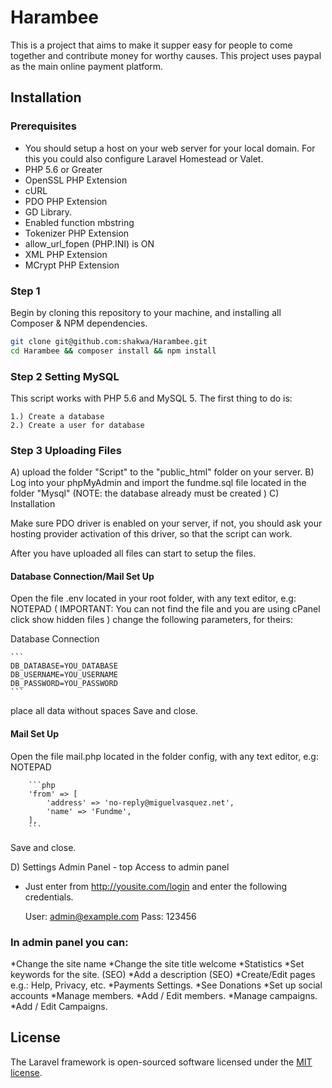 # Harambee

This is a project that aims to make it supper easy for people to come together and contribute money for worthy causes. This project uses paypal as the main online payment platform.

## Installation

### Prerequisites

* You should setup a host on your web server for your local domain. For this you could also configure Laravel Homestead or Valet. 
* PHP 5.6 or Greater
* OpenSSL PHP Extension
* cURL
* PDO PHP Extension
* GD Library.
* Enabled function mbstring
* Tokenizer PHP Extension
* allow_url_fopen (PHP.INI) is ON
* XML PHP Extension
* MCrypt PHP Extension
 

### Step 1

Begin by cloning this repository to your machine, and installing all Composer & NPM dependencies.

```bash
git clone git@github.com:shakwa/Harambee.git
cd Harambee && composer install && npm install
```

### Step 2 Setting MySQL 

This script works with PHP 5.6 and MySQL 5. The first thing to do is:

    1.) Create a database
    2.) Create a user for database

### Step 3 Uploading Files

A) upload the folder "Script" to the "public_html" folder on your server.
B) Log into your phpMyAdmin and import the fundme.sql file located in the folder "Mysql" (NOTE: the database already must be created )
C) Installation 

Make sure PDO driver is enabled on your server, if not, you should ask your hosting provider activation of this driver, so that the script can work.

After you have uploaded all files can start to setup the files.

#### Database Connection/Mail Set Up

Open the file .env located in your root folder, with any text editor, e.g: NOTEPAD ( IMPORTANT: You can not find the file and you are using cPanel click show hidden files ) change the following parameters, for theirs:

Database Connection

  	```
  	DB_DATABASE=YOU_DATABASE
	DB_USERNAME=YOU_USERNAME
	DB_PASSWORD=YOU_PASSWORD
    ```
  

place all data without spaces
Save and close.

#### Mail Set Up
Open the file mail.php located in the folder config, with any text editor, e.g: NOTEPAD

        ```php
      	'from' => [
            'address' => 'no-reply@miguelvasquez.net',
            'name' => 'Fundme',
        ],
        ```  

Save and close.

D) Settings Admin Panel - top
Access to admin panel

- Just enter from http://yousite.com/login and enter the following credentials.

	User: admin@example.com
	Pass: 123456
  

### In admin panel you can:

*Change the site name
*Change the site title welcome
*Statistics
*Set keywords for the site. (SEO)
*Add a description (SEO)
*Create/Edit pages e.g.: Help, Privacy, etc.
*Payments Settings.
*See Donations
*Set up social accounts
*Manage members.
*Add / Edit members.
*Manage campaigns.
*Add / Edit Campaigns.

## License

The Laravel framework is open-sourced software licensed under the [MIT license](http://opensource.org/licenses/MIT).
